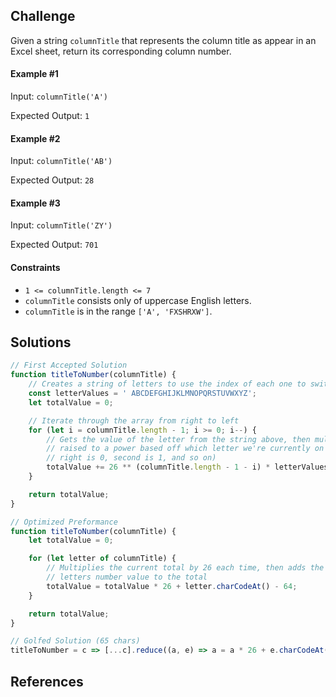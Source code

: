 ## Challenge

Given a string `columnTitle` that represents the column title as appear in an Excel sheet, return its corresponding column number.

#### Example #1

Input: `columnTitle('A')`

Expected Output: `1`

#### Example #2

Input: `columnTitle('AB')`

Expected Output: `28`

#### Example #3

Input: `columnTitle('ZY')`

Expected Output: `701`

#### Constraints
 - `1 <= columnTitle.length <= 7`
 - `columnTitle` consists only of uppercase English letters.
 - `columnTitle` is in the range `['A', 'FXSHRXW']`.

## Solutions

```js
// First Accepted Solution
function titleToNumber(columnTitle) {
    // Creates a string of letters to use the index of each one to switch to numbers
    const letterValues = ' ABCDEFGHIJKLMNOPQRSTUVWXYZ';
    let totalValue = 0;

    // Iterate through the array from right to left
    for (let i = columnTitle.length - 1; i >= 0; i--) {
        // Gets the value of the letter from the string above, then multiplies it by 26
        // raised to a power based off which letter we're currently on (first letter from the
        // right is 0, second is 1, and so on)
        totalValue += 26 ** (columnTitle.length - 1 - i) * letterValues.indexOf(columnTitle[i]);
    }

    return totalValue;
}
```

```js
// Optimized Preformance
function titleToNumber(columnTitle) {
    let totalValue = 0;

    for (let letter of columnTitle) {
        // Multiplies the current total by 26 each time, then adds the
        // letters number value to the total
        totalValue = totalValue * 26 + letter.charCodeAt() - 64;
    }

    return totalValue;
}
```

```js
// Golfed Solution (65 chars)
titleToNumber = c => [...c].reduce((a, e) => a = a * 26 + e.charCodeAt() - 64, 0)
```

## References
